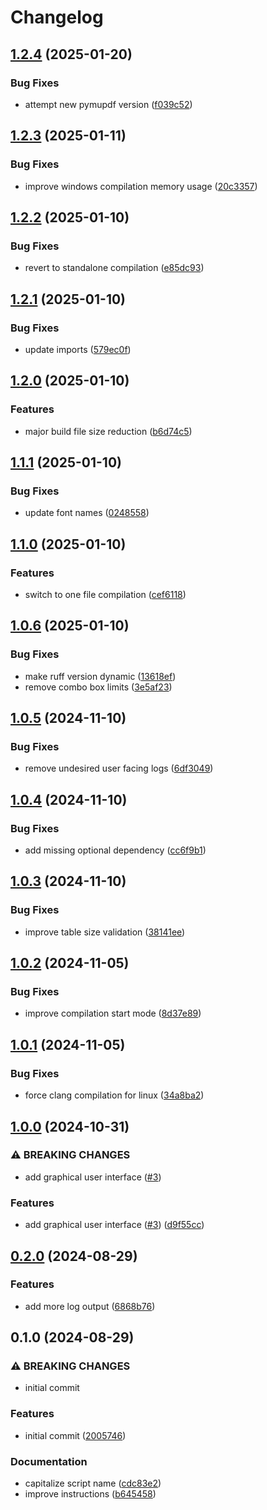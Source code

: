 # Changelog

## [1.2.4](https://github.com/NEIAAC/signeitory/compare/v1.2.3...v1.2.4) (2025-01-20)


### Bug Fixes

* attempt new pymupdf version ([f039c52](https://github.com/NEIAAC/signeitory/commit/f039c524d403f660b1d7d83251afdbf24e129817))

## [1.2.3](https://github.com/NEIAAC/signeitory/compare/v1.2.2...v1.2.3) (2025-01-11)


### Bug Fixes

* improve windows compilation memory usage ([20c3357](https://github.com/NEIAAC/signeitory/commit/20c3357980aa0bcb3dc4c48ba7e2c0431b2d4338))

## [1.2.2](https://github.com/NEIAAC/signeitory/compare/v1.2.1...v1.2.2) (2025-01-10)


### Bug Fixes

* revert to standalone compilation ([e85dc93](https://github.com/NEIAAC/signeitory/commit/e85dc939ed5c40c40dc6636d2ce9fc0c3a0ccb01))

## [1.2.1](https://github.com/NEIAAC/signeitory/compare/v1.2.0...v1.2.1) (2025-01-10)


### Bug Fixes

* update imports ([579ec0f](https://github.com/NEIAAC/signeitory/commit/579ec0f4f2274410f7c4ad74ba7f8e31a53e3361))

## [1.2.0](https://github.com/NEIAAC/signeitory/compare/v1.1.1...v1.2.0) (2025-01-10)


### Features

* major build file size reduction ([b6d74c5](https://github.com/NEIAAC/signeitory/commit/b6d74c56d1feef967c4f1cf08c089451df91dc0b))

## [1.1.1](https://github.com/NEIAAC/signeitory/compare/v1.1.0...v1.1.1) (2025-01-10)


### Bug Fixes

* update font names ([0248558](https://github.com/NEIAAC/signeitory/commit/0248558040f374478bac1143d1e0d5590c0eb0d3))

## [1.1.0](https://github.com/NEIAAC/signeitory/compare/v1.0.6...v1.1.0) (2025-01-10)


### Features

* switch to one file compilation ([cef6118](https://github.com/NEIAAC/signeitory/commit/cef61182704b4b50cd7b81218fbc1155813ee792))

## [1.0.6](https://github.com/NEIAAC/signeitory/compare/v1.0.5...v1.0.6) (2025-01-10)


### Bug Fixes

* make ruff version dynamic ([13618ef](https://github.com/NEIAAC/signeitory/commit/13618effb48290ca7cf4aa2909260eab11f48ced))
* remove combo box limits ([3e5af23](https://github.com/NEIAAC/signeitory/commit/3e5af23c44126ea1a7ec7665bf097bd8ed9f51ba))

## [1.0.5](https://github.com/NEIAAC/signeitory/compare/v1.0.4...v1.0.5) (2024-11-10)


### Bug Fixes

* remove undesired user facing logs ([6df3049](https://github.com/NEIAAC/signeitory/commit/6df3049c8cb3fe0f7522daae69a7bc748af4e565))

## [1.0.4](https://github.com/NEIAAC/signeitory/compare/v1.0.3...v1.0.4) (2024-11-10)


### Bug Fixes

* add missing optional dependency ([cc6f9b1](https://github.com/NEIAAC/signeitory/commit/cc6f9b13ac4f70360590597df20e3dcf527e2f11))

## [1.0.3](https://github.com/NEIAAC/signeitory/compare/v1.0.2...v1.0.3) (2024-11-10)


### Bug Fixes

* improve table size validation ([38141ee](https://github.com/NEIAAC/signeitory/commit/38141ee4bbb8cad96209cd62b89a911dbacddcdd))

## [1.0.2](https://github.com/NEIAAC/signeitory/compare/v1.0.1...v1.0.2) (2024-11-05)


### Bug Fixes

* improve compilation start mode ([8d37e89](https://github.com/NEIAAC/signeitory/commit/8d37e891412e41bc9ae8169749b8805d73f2048c))

## [1.0.1](https://github.com/NEIAAC/signeitory/compare/v1.0.0...v1.0.1) (2024-11-05)


### Bug Fixes

* force clang compilation for linux ([34a8ba2](https://github.com/NEIAAC/signeitory/commit/34a8ba269c5a2678c73eeea34a31068bec124f25))

## [1.0.0](https://github.com/NEIAAC/signeitory/compare/v0.2.0...v1.0.0) (2024-10-31)


### ⚠ BREAKING CHANGES

* add graphical user interface ([#3](https://github.com/NEIAAC/signeitory/issues/3))

### Features

* add graphical user interface ([#3](https://github.com/NEIAAC/signeitory/issues/3)) ([d9f55cc](https://github.com/NEIAAC/signeitory/commit/d9f55ccaaa082c9090aa8e0401efdde729c0909b))

## [0.2.0](https://github.com/NEIAAC/signeitory/compare/v0.1.0...v0.2.0) (2024-08-29)


### Features

* add more log output ([6868b76](https://github.com/NEIAAC/signeitory/commit/6868b76ccffbb7cce686853c5a995f4e914a7ea5))

## 0.1.0 (2024-08-29)


### ⚠ BREAKING CHANGES

* initial commit

### Features

* initial commit ([2005746](https://github.com/NEIAAC/signeitory/commit/2005746e97ae7d62d65d2a94223fd505a2f6994f))


### Documentation

* capitalize script name ([cdc83e2](https://github.com/NEIAAC/signeitory/commit/cdc83e210cdb79c7cfa8efd6ce51e8d8f6409aa1))
* improve instructions ([b645458](https://github.com/NEIAAC/signeitory/commit/b645458296c1f21a5a47dd3fcc352c2fb29e040d))
